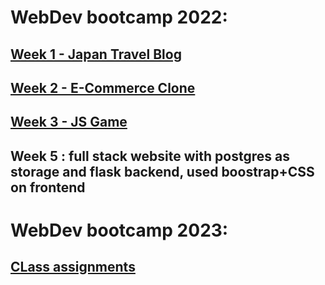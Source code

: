 # WebDev bootcamp 2022:
## [Week 1 - Japan Travel Blog](https://mingl1.github.io/project1)
## [Week 2 - E-Commerce Clone](https://mingl1.github.io/project2)
## [Week 3 - JS Game](https://mingl1.github.io/project3)
## Week 5 : full stack website with postgres as storage and flask backend, used boostrap+CSS on frontend
# WebDev bootcamp 2023:
## [CLass assignments](https://mingl1.github.io/qccsummer2023/)
